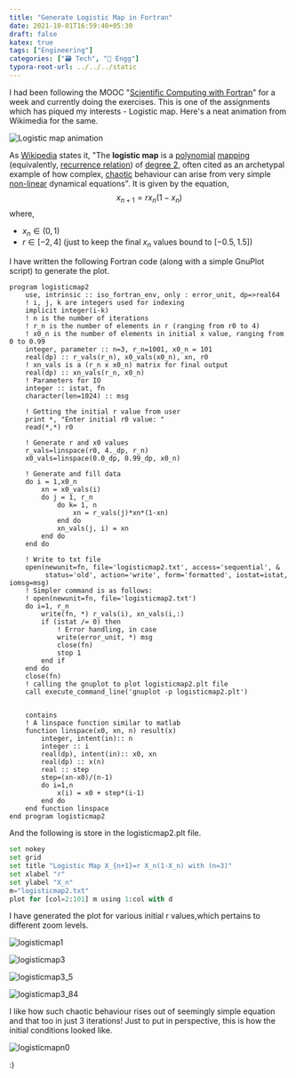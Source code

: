 ```yaml
---
title: "Generate Logistic Map in Fortran"
date: 2021-10-01T16:59:40+05:30
draft: false
katex: true
tags: ["Engineering"]
categories: ["🗃️ Tech", "🧰 Engg"]
typora-root-url: ../../../static
---
```


I had been following the MOOC "[Scientific Computing with Fortran](https://www.futurelearn.com/courses/fortran-for-scientific-computing/)" for a week and currently doing the exercises. This is one of the assignments which has piqued my interests - Logistic map. Here's a neat animation from Wikimedia for the same.

![Logistic map animation](https://upload.wikimedia.org/wikipedia/commons/6/63/Logistic_Map_Animation.gif)

As [Wikipedia](https://en.wikipedia.org/wiki/Logistic_map) states it, "The **logistic map** is a [polynomial](https://en.wikipedia.org/wiki/Polynomial) [mapping](https://en.wikipedia.org/wiki/Map_(mathematics)) (equivalently, [recurrence relation](https://en.wikipedia.org/wiki/Recurrence_relation)) of [degree 2](https://en.wikipedia.org/wiki/Quadratic_function), often cited as an archetypal example of how complex, [chaotic](https://en.wikipedia.org/wiki/Chaos_theory) behaviour can arise from very simple [non-linear](https://en.wikipedia.org/wiki/Non-linear) dynamical equations".  It is given by the equation,
$$
x_{n+1} = rx_n(1-x_n)
$$
where,

- $x_n \in (0, 1)$
- $r \in [-2,4]$ (just to keep the final $x_n$ values bound to $[-0.5, 1.5]$)

I have written the following Fortran code (along with a simple GnuPlot script) to generate the plot.

```Fortran
program logisticmap2
    use, intrinsic :: iso_fortran_env, only : error_unit, dp=>real64
    ! i, j, k are integers used for indexing
    implicit integer(i-k)
    ! n is the number of iterations
    ! r_n is the number of elements in r (ranging from r0 to 4)
    ! x0_n is the number of elements in initial x value, ranging from 0 to 0.99
    integer, parameter :: n=3, r_n=1001, x0_n = 101
    real(dp) :: r_vals(r_n), x0_vals(x0_n), xn, r0
    ! xn_vals is a (r_n x x0_n) matrix for final output
    real(dp) :: xn_vals(r_n, x0_n)
    ! Parameters for IO
    integer :: istat, fn
    character(len=1024) :: msg

    ! Getting the initial r value from user 
    print *, "Enter initial r0 value: "
    read(*,*) r0

    ! Generate r and x0 values
    r_vals=linspace(r0, 4._dp, r_n)
    x0_vals=linspace(0.0_dp, 0.99_dp, x0_n)
    
    ! Generate and fill data
    do i = 1,x0_n
        xn = x0_vals(i)
        do j = 1, r_n
            do k= 1, n
                xn = r_vals(j)*xn*(1-xn)
            end do
            xn_vals(j, i) = xn
        end do
    end do

    ! Write to txt file
    open(newunit=fn, file='logisticmap2.txt', access='sequential', &
         status='old', action='write', form='formatted', iostat=istat, iomsg=msg)
    ! Simpler command is as follows:
    ! open(newunit=fn, file='logisticmap2.txt')
    do i=1, r_n
        write(fn, *) r_vals(i), xn_vals(i,:)
        if (istat /= 0) then
            ! Error handling, in case
            write(error_unit, *) msg
            close(fn)
            stop 1
        end if
    end do
    close(fn)
    ! calling the gnuplot to plot logisticmap2.plt file
    call execute_command_line('gnuplot -p logisticmap2.plt')

    
    contains
    ! A linspace function similar to matlab
    function linspace(x0, xn, n) result(x)
        integer, intent(in):: n
        integer :: i
        real(dp), intent(in):: x0, xn
        real(dp) :: x(n)
        real :: step
        step=(xn-x0)/(n-1)
        do i=1,n
            x(i) = x0 + step*(i-1)
        end do
    end function linspace
end program logisticmap2
```

And the following is store in the logisticmap2.plt file.

```python
set nokey
set grid
set title "Logistic Map X_{n+1}=r X_n(1-X_n) with (n=3)"
set xlabel "r"
set ylabel "X_n"
m="logisticmap2.txt"
plot for [col=2:101] m using 1:col with d
```

I have generated the plot for various initial r values,which pertains to different zoom levels. 

![logisticmap1](/images/2021/generate-logistic-map-in-fortran/logisticmap1.png)

![logisticmap3](/images/2021/generate-logistic-map-in-fortran/logisticmap3.png)

![logisticmap3_5](/images/2021/generate-logistic-map-in-fortran/logisticmap3_5.png)

![logisticmap3_84](/images/2021/generate-logistic-map-in-fortran/logisticmap3_84.png)

I like how such chaotic behaviour rises out of seemingly simple equation and that too in just 3 iterations! Just to put in perspective, this is how the initial conditions looked like.

![logisticmapn0](/images/2021/generate-logistic-map-in-fortran/logisticmapn0.png)

:)
